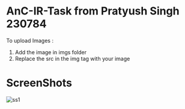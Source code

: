 # AnC-IR-Task from Pratyush Singh 230784
To upload Images :
1. Add the image in imgs folder
2. Replace the src in the img tag with your image

# ScreenShots
![ss1](/home/xavaitron/Pictures)

